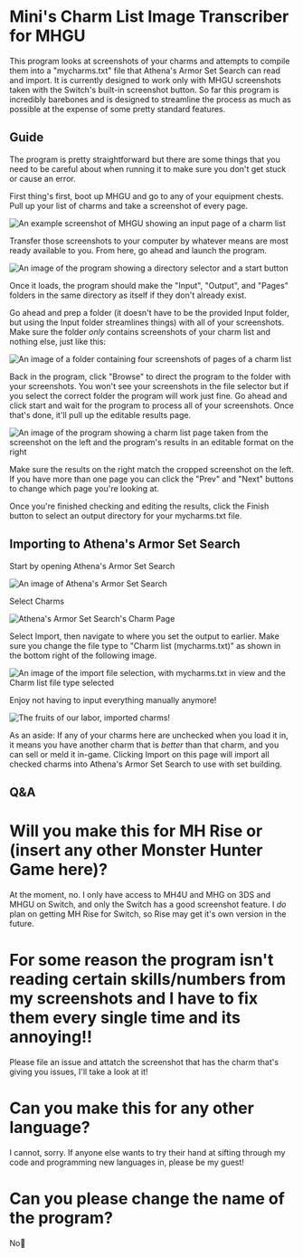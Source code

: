 # Mini's Charm List Image Transcriber for MHGU
This program looks at screenshots of your charms and attempts to compile them into a "mycharms.txt" file that Athena's Armor Set Search can read and import. It is currently designed to work only with MHGU screenshots taken with the Switch's built-in screenshot button. So far this program is incredibly barebones and is designed to streamline the process as much as possible at the expense of some pretty standard features.

## Guide
The program is pretty straightforward but there are some things that you need to be careful about when running it to make sure you don't get stuck or cause an error.

First thing's first, boot up MHGU and go to any of your equipment chests. Pull up your list of charms and take a screenshot of every page.

![An example screenshot of MHGU showing an input page of a charm list](Guide/GamePic.jpg)

Transfer those screenshots to your computer by whatever means are most ready available to you. From here, go ahead and launch the program.

![An image of the program showing a directory selector and a start button](Guide/FirstPage.png)

Once it loads, the program should make the "Input", "Output", and "Pages" folders in the same directory as itself if they don't already exist.

Go ahead and prep a folder (it doesn't have to be the provided Input folder, but using the Input folder streamlines things) with all of your screenshots. Make sure the folder *only* contains screenshots of your charm list and nothing else, just like this:

![An image of a folder containing four screenshots of pages of a charm list](Guide/InputFile.png)

Back in the program, click "Browse" to direct the program to the folder with your screenshots. You won't see your screenshots in the file selector but if you select the correct folder the program will work just fine. Go ahead and click start and wait for the program to process all of your screenshots. Once that's done, it'll pull up the editable results page.

![An image of the program showing a charm list page taken from the screenshot on the left and the program's results in an editable format on the right](Guide/ThirdPage.png)

Make sure the results on the right match the cropped screenshot on the left. If you have more than one page you can click the "Prev" and "Next" buttons to change which page you're looking at.

Once you're finished checking and editing the results, click the Finish button to select an output directory for your mycharms.txt file.

## Importing to Athena's Armor Set Search

Start by opening Athena's Armor Set Search

![An image of Athena's Armor Set Search](Guide/Athena.png)

Select Charms

![Athena's Armor Set Search's Charm Page](Guide/Charms.png)

Select Import, then navigate to where you set the output to earlier. Make sure you change the file type to "Charm list (mycharms.txt)" as shown in the bottom right of the following image.

![An image of the import file selection, with mycharms.txt in view and the Charm list file type selected](Guide/Select.png)

Enjoy not having to input everything manually anymore!

![The fruits of our labor, imported charms!](Guide/CharmImport.png)

As an aside: If any of your charms here are unchecked when you load it in, it means you have another charm that is *better* than that charm, and you can sell or meld it in-game. Clicking Import on this page will import all checked charms into Athena's Armor Set Search to use with set building.

## Q&A
# Will you make this for MH Rise or (insert any other Monster Hunter Game here)?
At the moment, no. I only have access to MH4U and MHG on 3DS and MHGU on Switch, and only the Switch has a good screenshot feature. I *do* plan on getting MH Rise for Switch, so Rise may get it's own version in the future.

# For some reason the program isn't reading certain skills/numbers from my screenshots and I have to fix them every single time and its annoying!!
Please file an issue and attatch the screenshot that has the charm that's giving you issues, I'll take a look at it!

# Can you make this for any other language?
I cannot, sorry. If anyone else wants to try their hand at sifting through my code and programming new languages in, please be my guest!

# Can you please change the name of the program?
No💖
